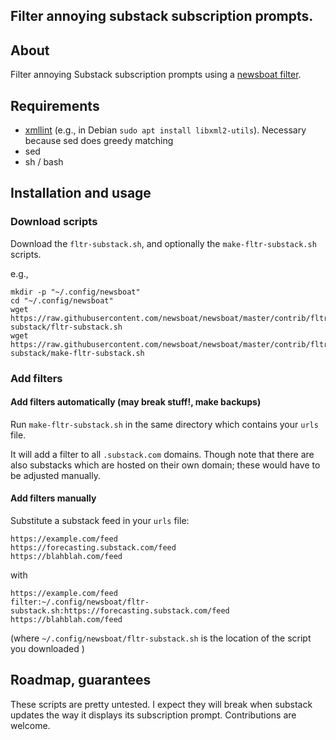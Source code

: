 ## Filter annoying substack subscription prompts.

## About

Filter annoying Substack subscription prompts using a [newsboat filter](https://newsboat.org/releases/2.30.1/docs/newsboat.html#_scripts_and_filters_snownews_extensions).

## Requirements

- [xmllint](https://linux.die.net/man/1/xmllint) (e.g., in Debian `sudo apt install libxml2-utils`). Necessary because sed does greedy matching
- sed
- sh / bash

## Installation and usage

### Download scripts

Download the `fltr-substack.sh`, and optionally the `make-fltr-substack.sh` scripts.

e.g.,

```
mkdir -p "~/.config/newsboat"
cd "~/.config/newsboat"
wget https://raw.githubusercontent.com/newsboat/newsboat/master/contrib/fltr-substack/fltr-substack.sh
wget https://raw.githubusercontent.com/newsboat/newsboat/master/contrib/fltr-substack/make-fltr-substack.sh
```

### Add filters

#### Add filters automatically (may break stuff!, make backups)

Run `make-fltr-substack.sh` in the same directory which contains your `urls` file.

It will add a filter to all `.substack.com` domains. Though note that there are also substacks which are hosted on their own domain; these would have to be adjusted manually.

#### Add filters manually

Substitute a substack feed in your `urls` file:

```
https://example.com/feed
https://forecasting.substack.com/feed
https://blahblah.com/feed
```

with

```
https://example.com/feed
filter:~/.config/newsboat/fltr-substack.sh:https://forecasting.substack.com/feed
https://blahblah.com/feed
```

(where `~/.config/newsboat/fltr-substack.sh` is the location of the script you downloaded )

## Roadmap, guarantees

These scripts are pretty untested. I expect they will break when substack updates the way it displays its subscription prompt. Contributions are welcome.

